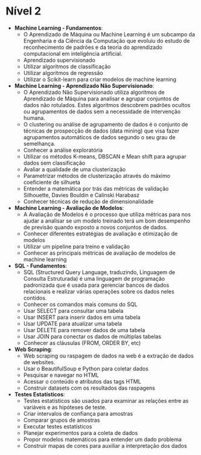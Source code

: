 # Nível 2

- **Machine Learning - Fundamentos**:
    - O Aprendizado de Máquina ou Machine Learning é um subcampo da Engenharia e da Ciência da Computação que evoluiu do estudo de reconhecimento de padrões e da teoria do aprendizado computacional em inteligência artificial.
    - Aprendizado supervisionado
    - Utilizar algoritmos de classificação
    - Utilizar algoritmos de regressão
    - Utilizar o Scikit-learn para criar modelos de machine learning
- **Machine Learning - Aprendizado Não Supervisionado**:
    - O Aprendizado Não Supervisionado utiliza algoritmos de Aprendizado de Máquina para analisar e agrupar conjuntos de dados não rotulados. Estes algoritmos descobrem padrões ocultos ou agrupamentos de dados sem a necessidade de intervenção humana.
    - O clustering ou análise de agrupamento de dados é o conjunto de técnicas de prospecção de dados (data mining) que visa fazer agrupamentos automáticos de dados segundo o seu grau de semelhança.
    - Conhecer a análise exploratória
    - Utilizar os métodos K-means, DBSCAN e Mean shift para agrupar dados sem classificação
    - Avaliar a qualidade de uma clusterização
    - Parametrizar métodos de clusterização através do máximo coeficiente de silhueta
    - Entender a matemática por trás das métricas de validação Silhouette, Davies Bouldin e Calinski Harabasz
    - Conhecer técnicas de redução de dimensionalidade
- **Machine Learning - Avaliação de Modelos**:
    - A Avaliação de Modelos é o processo que utiliza métricas para nos ajudar a analisar se um modelo treinado terá um bom desempenho de previsão quando exposto a novos conjuntos de dados.
    - Conhecer diferentes estratégias de avaliação e otimização de modelos
    - Utilizar um pipeline para treino e validação
    - Conhecer as principais métricas de avaliação de modelos de machine learning
- **SQL - Fundamentos**:
    - SQL (Structured Query Language, traduzindo, Linguagem de Consulta Estruturada) é uma linguagem de programação padronizada que é usada para gerenciar bancos de dados relacionais e realizar várias operações sobre os dados neles contidos.
    - Conhecer os comandos mais comuns do SQL
    - Usar SELECT para consultar uma tabela
    - Usar INSERT para inserir dados em uma tabela
    - Usar UPDATE para atualizar uma tabela
    - Usar DELETE para remover dados de uma tabela
    - Usar JOIN para conectar os dados de múltiplas tabelas
    - Conhecer as cláusulas (FROM, ORDER BY, etc)
- **Web Scraping**:
    - Web scraping ou raspagem de dados na web é a extração de dados de websites.
    - Usar o BeautifulSoup e Python para coletar dados
    - Pesquisar e navegar no HTML
    - Acessar o conteúdo e atributos das tags HTML
    - Construir datasets com os resultados das raspagens
- **Testes Estatísticos**:
    - Testes estatísticos são usados para examinar as relações entre as variáveis e as hipóteses de teste.
    - Criar intervalos de confiança para amostras
    - Comparar grupos de amostras
    - Executar testes estatísticos
    - Planejar experimentos para a coleta de dados
    - Propor modelos matemáticos para entender um dado problema
    - Construir mapas de cores para auxiliar a interpretação dos dados